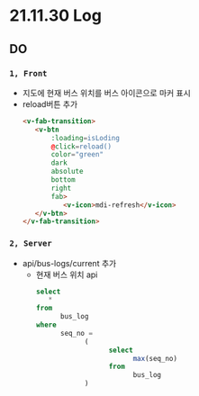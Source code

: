
# 21.11.30 Log
## DO
### `1, Front`
 - 지도에 현재 버스 위치를 버스 아이콘으로 마커 표시
 - reload버튼 추가
    ```html
   <v-fab-transition>
       <v-btn
           :loading=isLoding
           @click=reload()
           color="green"
           dark
           absolute
           bottom
           right
           fab>
              <v-icon>mdi-refresh</v-icon>
       </v-btn>
   </v-fab-transition>
    ```
   
### `2, Server`
 - api/bus-logs/current 추가
    - 현재 버스 위치 api
      ```sql
      select
         * 
      from
            bus_log
      where
            seq_no =
                  (
                        select
                              max(seq_no)
                        from
                              bus_log
                  )
      ```   
 
